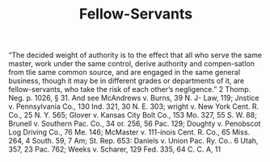 ---
title: Fellow-Servants
letter: F
permalink: "/definitions/bld-fellow-servants.html"
body: "“The decided weight of authority is to the effect that all who serve the same
  master, work under the same control, derive authority and compen-satlon from tlie
  same common source, and are engaged in the same general business, though it may
  be in different grades or departments of it, are fellow-servants, who take the risk
  of each other’s negligence.” 2 Thomp. Neg. p. 1026, § 31. And see McAndrews v. Burns,
  39 N. J- Law, 119; Jnstice v. Pennsylvania Co., 130 Ind. 321, 30 N. E. 303; wright
  v. New York Cent. R. Co., 25 N. Y. 565; Glover v. Kansas City Bolt Co., 153 Mo.
  327, 55 S. W. 88; Brunell v. Southern Pac. Co., 34 or. 256, 56 Pac. 129; Doughty
  v. Penobscot Log Driving Co., 76 Me. 146; McMaster v. 111-inois Cent. R. Co., 65
  Miss. 264, 4 South. 59, 7 Am; St. Rep. 653: Daniels v. Union Pac. Ry. Co.. 6 Utah,
  357, 23 Pac. 762; Weeks v. Scharer, 129 Fed. 335, 64 C. C. A, 11"
published_at: '2018-07-07'
source: Black's Law Dictionary 2nd Ed (1910)
layout: post
---